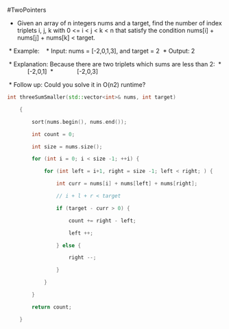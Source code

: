 #TwoPointers
 * Given an array of n integers nums and a target, find the number of index triplets i, j, k with 0 <= i < j < k < n that satisfy the condition nums[i] + nums[j] + nums[k] < target.

 * Example:  
 * Input: nums = [-2,0,1,3], and target = 2
 * Output: 2 

 * Explanation: Because there are two triplets which sums are less than 2:
 *              [-2,0,1]
 *              [-2,0,3]

 * Follow up: Could you solve it in O(n2) runtime?
```cpp
int threeSumSmaller(std::vector<int>& nums, int target)

    {

        sort(nums.begin(), nums.end());

        int count = 0;

        int size = nums.size();

        for (int i = 0; i < size -1; ++i) {

            for (int left = i+1, right = size -1; left < right; ) {

                int curr = nums[i] + nums[left] + nums[right];

                // i + l + r < target

                if (target - curr > 0) {

                    count += right - left;

                    left ++;

                } else {

                    right --;

                }

            }

        }

        return count;

    }
```